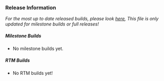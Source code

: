### Release Information

_For the most up to date released builds, please look [here](https://github.com/kevinsal03/barclayOS/releases), This file is only updated for milestone builds or full releases!_

##### Milestone Builds
* No milestone builds yet.

##### RTM Builds
* No RTM builds yet!
